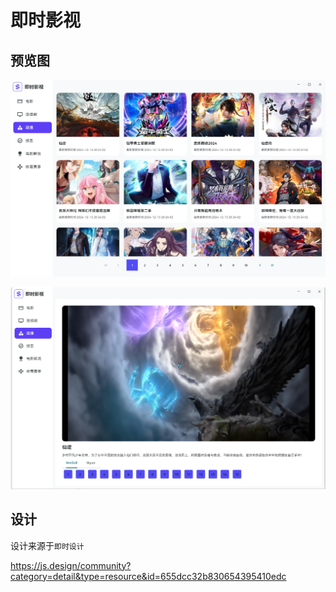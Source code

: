 
# 即时影视

## 预览图

![preiview1](./images/1.png)

![preiview2](./images/2.png)



## 设计

设计来源于`即时设计`

https://js.design/community?category=detail&type=resource&id=655dcc32b830654395410edc


